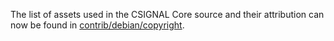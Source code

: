 The list of assets used in the CSIGNAL Core source and their attribution can now be found in [contrib/debian/copyright](../contrib/debian/copyright).
